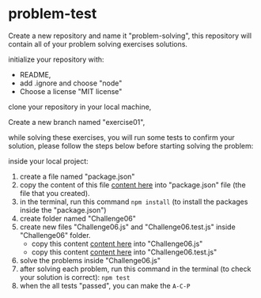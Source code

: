 # problem-test
Create a new repository and name it "problem-solving", this repository will contain all of your problem solving exercises solutions.

initialize your repository with:
- README, 
- add .ignore and choose "node"
- Choose a license "MIT license"

clone your repository in your local machine,

Create a new branch named "exercise01",

while solving these exercises, you will run some tests to confirm your solution, please follow the steps below before starting solving the problem:

inside your local project:

1. create a file named "package.json"
2. copy the content of this file [content here](https://github.com/LTUC/prep-course-std/blob/master/Day06/ProblemSolving/Challenge01/package.json) into "package.json" file (the file that you created).
3. in the terminal, run this command `npm install` (to install the packages inside the "package.json")
4. create folder named "Challenge06"
5. create new files "Challenge06.js" and "Challenge06.test.js" inside "Challenge06" folder.
    - copy this content [content here](https://github.com/LTUC/prep-course-std/blob/master/Day06/ProblemSolving/Challenge01/Challenge06.js) into "Challenge06.js"
	- copy this content [content here](https://github.com/LTUC/prep-course-std/blob/master/Day06/ProblemSolving/Challenge01/Challenge06.test.js) into "Challenge06.test.js"
6. solve the problems inside "Challenge06.js"
7. after solving each problem, run this command in the terminal (to check your solution is correct):
```npm test```
8. when the all tests "passed", you can make the ``A-C-P`` 